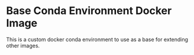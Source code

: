 # Base Conda Environment Docker Image

This is a custom docker conda environment to use as a base for extending other images.

 
